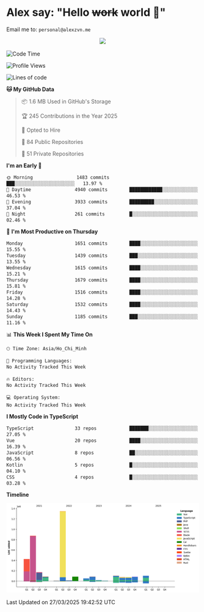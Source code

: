 # Alex say: "Hello ~~work~~ world 🐾"
Email me to: `personal@alexzvn.me`


<p align=center>
  <a href="https://skillicons.dev">
    <img src="https://skillicons.dev/icons?i=ts,js,php,nodejs,bun,vue,nuxt,react,svelte,tauri,laravel,rust,mongodb,docker,electron,redis,rabbitmq,tailwind,git,cloudflare,elysia,mysql,nginx,rollupjs,sentry,ubuntu,yarn,html,css,vite" />
  </a>
</p>

<!--START_SECTION:waka-->
![Code Time](http://img.shields.io/badge/Code%20Time-1%2C066%20hrs%2055%20mins-blue)

![Profile Views](http://img.shields.io/badge/Profile%20Views-0-blue)

![Lines of code](https://img.shields.io/badge/From%20Hello%20World%20I%27ve%20Written-3.6%20million%20lines%20of%20code-blue)

**🐱 My GitHub Data** 

> 📦 1.6 MB Used in GitHub's Storage 
 > 
> 🏆 245 Contributions in the Year 2025
 > 
> 💼 Opted to Hire
 > 
> 📜 84 Public Repositories 
 > 
> 🔑 51 Private Repositories 
 > 
**I'm an Early 🐤** 

```text
🌞 Morning                1483 commits        ███░░░░░░░░░░░░░░░░░░░░░░   13.97 % 
🌆 Daytime                4940 commits        ████████████░░░░░░░░░░░░░   46.53 % 
🌃 Evening                3933 commits        █████████░░░░░░░░░░░░░░░░   37.04 % 
🌙 Night                  261 commits         █░░░░░░░░░░░░░░░░░░░░░░░░   02.46 % 
```
📅 **I'm Most Productive on Thursday** 

```text
Monday                   1651 commits        ████░░░░░░░░░░░░░░░░░░░░░   15.55 % 
Tuesday                  1439 commits        ███░░░░░░░░░░░░░░░░░░░░░░   13.55 % 
Wednesday                1615 commits        ████░░░░░░░░░░░░░░░░░░░░░   15.21 % 
Thursday                 1679 commits        ████░░░░░░░░░░░░░░░░░░░░░   15.81 % 
Friday                   1516 commits        ████░░░░░░░░░░░░░░░░░░░░░   14.28 % 
Saturday                 1532 commits        ████░░░░░░░░░░░░░░░░░░░░░   14.43 % 
Sunday                   1185 commits        ███░░░░░░░░░░░░░░░░░░░░░░   11.16 % 
```


📊 **This Week I Spent My Time On** 

```text
🕑︎ Time Zone: Asia/Ho_Chi_Minh

💬 Programming Languages: 
No Activity Tracked This Week

🔥 Editors: 
No Activity Tracked This Week

💻 Operating System: 
No Activity Tracked This Week
```

**I Mostly Code in TypeScript** 

```text
TypeScript               33 repos            ███████░░░░░░░░░░░░░░░░░░   27.05 % 
Vue                      20 repos            ████░░░░░░░░░░░░░░░░░░░░░   16.39 % 
JavaScript               8 repos             ██░░░░░░░░░░░░░░░░░░░░░░░   06.56 % 
Kotlin                   5 repos             █░░░░░░░░░░░░░░░░░░░░░░░░   04.10 % 
CSS                      4 repos             █░░░░░░░░░░░░░░░░░░░░░░░░   03.28 % 
```



**Timeline**

![Lines of Code chart](https://raw.githubusercontent.com/alexzvn/alexzvn/main/assets/bar_graph.png)


 Last Updated on 27/03/2025 19:42:52 UTC
<!--END_SECTION:waka-->
